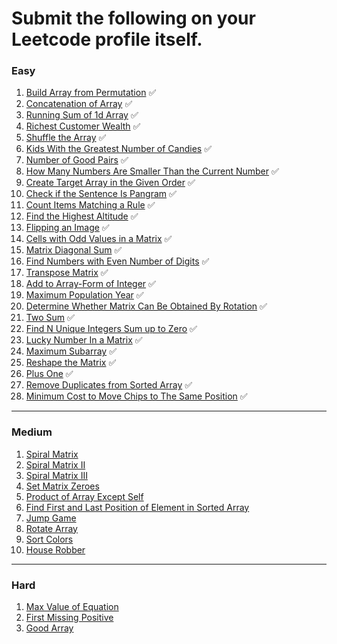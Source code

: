 # Submit the following on your Leetcode profile itself.

### Easy

1. [Build Array from Permutation](https://leetcode.com/problems/build-array-from-permutation/) ✅
2. [Concatenation of Array](https://leetcode.com/problems/concatenation-of-array/) ✅
3. [Running Sum of 1d Array](https://leetcode.com/problems/running-sum-of-1d-array/) ✅
4. [Richest Customer Wealth](https://leetcode.com/problems/richest-customer-wealth/) ✅
5. [Shuffle the Array](https://leetcode.com/problems/shuffle-the-array/) ✅
6. [Kids With the Greatest Number of Candies](https://leetcode.com/problems/kids-with-the-greatest-number-of-candies/) ✅
7. [Number of Good Pairs](https://leetcode.com/problems/number-of-good-pairs/) ✅
8. [How Many Numbers Are Smaller Than the Current Number](https://leetcode.com/problems/how-many-numbers-are-smaller-than-the-current-number/) ✅
9. [Create Target Array in the Given Order](https://leetcode.com/problems/create-target-array-in-the-given-order/) ✅
10. [Check if the Sentence Is Pangram](https://leetcode.com/problems/check-if-the-sentence-is-pangram/) ✅
11. [Count Items Matching a Rule](https://leetcode.com/problems/count-items-matching-a-rule/) ✅
12. [Find the Highest Altitude](https://leetcode.com/problems/find-the-highest-altitude/) ✅
13. [Flipping an Image](https://leetcode.com/problems/flipping-an-image/) ✅
14. [Cells with Odd Values in a Matrix](https://leetcode.com/problems/cells-with-odd-values-in-a-matrix/) ✅
15. [Matrix Diagonal Sum](https://leetcode.com/problems/matrix-diagonal-sum/) ✅
16. [Find Numbers with Even Number of Digits](https://leetcode.com/problems/find-numbers-with-even-number-of-digits/) ✅
17. [Transpose Matrix](https://leetcode.com/problems/transpose-matrix/) ✅
18. [Add to Array-Form of Integer](https://leetcode.com/problems/add-to-array-form-of-integer/) ✅
19. [Maximum Population Year](https://leetcode.com/problems/maximum-population-year/) ✅
20. [Determine Whether Matrix Can Be Obtained By Rotation](https://leetcode.com/problems/determine-whether-matrix-can-be-obtained-by-rotation/) ✅
21. [Two Sum](https://leetcode.com/problems/two-sum/) ✅
22. [Find N Unique Integers Sum up to Zero](https://leetcode.com/problems/find-n-unique-integers-sum-up-to-zero/) ✅
23. [Lucky Number In a Matrix](https://leetcode.com/problems/lucky-numbers-in-a-matrix/) ✅
24. [Maximum Subarray](https://leetcode.com/problems/maximum-subarray/) ✅
25. [Reshape the Matrix](https://leetcode.com/problems/reshape-the-matrix/) ✅
26. [Plus One](https://leetcode.com/problems/plus-one/) ✅
27. [Remove Duplicates from Sorted Array](https://leetcode.com/problems/remove-duplicates-from-sorted-array/) ✅
28. [Minimum Cost to Move Chips to The Same Position](https://leetcode.com/problems/minimum-cost-to-move-chips-to-the-same-position/) ✅

---

### Medium

1. [Spiral Matrix](https://leetcode.com/problems/spiral-matrix/)
2. [Spiral Matrix II](https://leetcode.com/problems/spiral-matrix-ii/)
3. [Spiral Matrix III](https://leetcode.com/problems/spiral-matrix-iii/)
4. [Set Matrix Zeroes](https://leetcode.com/problems/set-matrix-zeroes/)
5. [Product of Array Except Self](https://leetcode.com/problems/product-of-array-except-self/)
6. [Find First and Last Position of Element in Sorted Array](https://leetcode.com/problems/find-first-and-last-position-of-element-in-sorted-array/)
7. [Jump Game](https://leetcode.com/problems/jump-game/)
8. [Rotate Array](https://leetcode.com/problems/rotate-array/)
9. [Sort Colors](https://leetcode.com/problems/sort-colors/)
10. [House Robber](https://leetcode.com/problems/house-robber/)

---

### Hard

1. [Max Value of Equation](https://leetcode.com/problems/max-value-of-equation/)
2. [First Missing Positive](https://leetcode.com/problems/first-missing-positive/)
3. [Good Array](https://leetcode.com/problems/check-if-it-is-a-good-array/)
